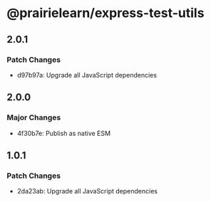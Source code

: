# @prairielearn/express-test-utils

## 2.0.1

### Patch Changes

- d97b97a: Upgrade all JavaScript dependencies

## 2.0.0

### Major Changes

- 4f30b7e: Publish as native ESM

## 1.0.1

### Patch Changes

- 2da23ab: Upgrade all JavaScript dependencies
